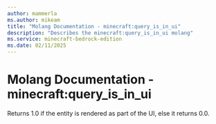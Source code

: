 ```yaml
---
author: mammerla
ms.author: mikeam
title: "Molang Documentation - minecraft:query_is_in_ui"
description: "Describes the minecraft:query_is_in_ui molang"
ms.service: minecraft-bedrock-edition
ms.date: 02/11/2025 
---
```


# Molang Documentation - minecraft:query_is_in_ui

Returns 1.0 if the entity is rendered as part of the UI, else it returns 0.0.
